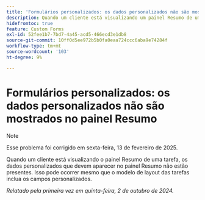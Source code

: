 ```yaml
---
title: 'Formulários personalizados: os dados personalizados não são mostrados no painel Resumo'
description: Quando um cliente está visualizando um painel Resumo de uma tarefa, os dados personalizados que devem aparecer no painel Resumo não estão presentes. Isso pode ocorrer mesmo que o modelo de layout das tarefas inclua os campos personalizados.
hidefromtoc: true
feature: Custom Forms
exl-id: 52fee1b7-7bd7-4a45-acd5-466ecd3e1db8
source-git-commit: 10ff0d5ee972b5b0fa0eaa724ccc6aba9e74284f
workflow-type: tm+mt
source-wordcount: '103'
ht-degree: 9%

---
```


# Formulários personalizados: os dados personalizados não são mostrados no painel Resumo

>[!NOTE]
>
>Esse problema foi corrigido em sexta-feira, 13 de fevereiro de 2025.

Quando um cliente está visualizando o painel Resumo de uma tarefa, os dados personalizados que devem aparecer no painel Resumo não estão presentes. Isso pode ocorrer mesmo que o modelo de layout das tarefas inclua os campos personalizados.

_Relatado pela primeira vez em quinta-feira, 2 de outubro de 2024._
